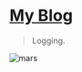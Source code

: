 [My Blog](https://aristotle0x01.github.io/)
================================

> Logging.

![mars](images-assets.nasa.gov/image/PIA01120/PIA01120~orig.jpg)